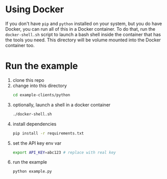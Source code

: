 # Using Docker
If you don't have `pip` and `python` installed on your system, but you do have
Docker, you can run all of this in a Docker container. To do that, run the
`docker-shell.sh` script to launch a bash shell inside the container that has
the tools you need. This directory will be volume mounted into the Docker
container too.

# Run the example
  1. clone this repo
  1. change into this directory
      ```bash
      cd example-clients/python
      ```
  1. optionally, launch a shell in a docker container
      ```bash
      ./docker-shell.sh
      ```
  1. install dependencies
      ```bash
      pip install -r requirements.txt
      ```
  1. set the API key env var
      ```bash
      export API_KEY=abc123 # replace with real key
      ```
  1. run the example
      ```bash
      python example.py
      ```
